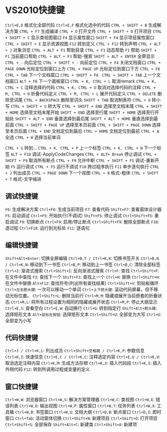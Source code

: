 # VS2010快捷键

`Ctrl+E,D`     格式化全部代码 
`Ctrl+E,F`     格式化选中的代码 
`CTRL + SHIFT + B`    生成解决方案 
`CTRL + F7`                 生成编译 
`CTRL + O`                    打开文件 
`CTRL + SHIFT + O`    打开项目 
`CTRL + SHIFT + C`    显示类视图窗口 
`F4`                            显示属性窗口 
`SHIFT + F4`            显示项目属性窗口 
`CTRL + SHIFT + E`    显示资源视图 
`F12`                            转到定义 
`CTRL + F12`            转到声明 
`CTRL + ALT + J`        对象浏览 
`CTRL + ALT + F1`        帮助目录 
`CTRL + F1`                动态帮助 
`F1`                             帮助 
`SHIFT + F1`            当前窗口帮助 
`CTRL + ALT + F3`        帮助-搜索 
`SHIFT + ALT + ENTER`    全屏显示 
`CTRL + -`                        向后定位 
`CTRL + SHIFT + -`        向前定位 
`CTRL + F4`                    关闭文档窗口 
`CTRL + PAGE DOWN`        光标定位到窗口上方 
`CTRL + PAGE UP`            光标定位到窗口下方 
`CTRL + F6 `
`CTRL + TAB`                        下一个文档窗口 
`CTRL + SHIFT + F6 `
`CTRL + SHIFT + TAB`        上一个文档窗口 
`ALT + F6`                        下一个面板窗口 
`CTRL + K, CTRL + L`        取消remark 
`CTRL + K, CTRL + C`        注释选择的代码 
`CTRL + K, CTRL + U`        取消对选择代码的注释 
`CTRL + M, CTRL + O`        折叠代码定义 
`CTRL + M, CTRL + L`        展开代码定义 
`CTRL + DELETE`                删除至词尾 
`CTRL + BACKSPACE`            删除至词头 
`SHIFT + TAB`                    取消制表符 
`CTRL + U`                        转小写 
`CTRL + SHIFT + U`        转大写 
`CTRL + SHIFT + END`        选择至文档末尾 
`CTRL + SHIFT + HOME`        选择至文档末尾开始 
`SHIFT + END`                选择至行尾 
`SHIFT + HOME`            选择至行开始处 
`SHIFT + ALT + END`    垂直选择到最后尾 
`SHIFT + ALT + HOME`    垂直选择到最前面 
`CTRL + SHIFT + PAGE UP`    选择至本页前面 
`CTRL + SHIFT + PAGE DOWN`    选择至本页后面 
`CTRL + END`                            文档定位到最后 
`CTRL + HOME`                        文档定位到最前 
`CTRL + A`                            全选 
`CTRL + W`                            选择当前单词 

`CTRL + G`                            转到… 
`CTRL + K, CTRL + P`        上一个标签 
`CTRL + K, CTRL + N`        下一个标签 
`ALT + F10`                        调试-ApplyCodeChanges 
`CTRL + ALT+ Break`        停止调试 
`CTRL + SHIFT + F9`         取消所有断点 
`CTRL + F9`                        允许中断 
`CTRL + SHIFT + F5`        调试-重新开始 
`F5`                                    运行调试 
`CTRL + F5`                        运行不调试 
`F10`                                跨过程序执行 
`F11`                                单步逐句执行 
`CTRL + J`                    列出成员 
`CTRL + PAGE DOWN`        下一个视图 
`CTRL + B`                        格式-粗体 
`CTRL + SHIFT + T`        格式-文字缩进 

## 调试快捷键 
`F6`: 生成解决方案 
`Ctrl+F6`: 生成当前项目 
`F7`: 查看代码 
`Shift+F7`: 查看窗体设计器 
`F5`: 启动调试 
`Ctrl+F5`: 开始执行(不调试) 
`Shift+F5`: 停止调试 
`Ctrl+Shift+F5`: 重启调试 
`F9`: 切换断点 
`Ctrl+F9`: 启用/停止断点 
`Ctrl+Shift+F9`: 删除全部断点 
`F10`: 逐过程 
`Ctrl+F10`: 运行到光标处 
`F11`: 逐语句 

## 编辑快捷键 
`Shift+Alt+Enter`: 切换全屏编辑 
`Ctrl+B,T / Ctrl+K,K`: 切换书签开关 
`Ctrl+B,N / Ctrl+K,N`: 移动到下一书签 
`Ctrl+B,P`: 移动到上一书签 
`Ctrl+B,C`: 清除全部标签 
`Ctrl+I`: 渐进式搜索 
`Ctrl+Shift+I`: 反向渐进式搜索 
`Ctrl+F`: 查找 
`Ctrl+Shift+F`: 在文件中查找 
`F3`: 查找下一个 
`Shift+F3`: 查找上一个 
`Ctrl+H`: 替换 
`Ctrl+Shift+H`: 在文件中替换 
`Alt+F12`: 查找符号(列出所有查找结果) 
`Ctrl+Shift+V`: 剪贴板循环 
`Ctrl+左右箭头键`: 一次可以移动一个单词 
`Ctrl+上下箭头键`: 滚动代码屏幕，但不移动光标位置。 
`Ctrl+Shift+L`: 删除当前行 
`Ctrl+M,M`: 隐藏或展开当前嵌套的折叠状态 
`Ctrl+M,L`: 将所有过程设置为相同的隐藏或展开状态 
`Ctrl+M,P`: 停止大纲显示 
`Ctrl+E,S`: 查看空白 
`Ctrl+E,W`: 自动换行 
`Ctrl+G`: 转到指定行 
`Shift+Alt+箭头键`: 选择矩形文本 
`Alt+鼠标左按钮`: 选择矩形文本 
`Ctrl+Shift+U`: 全部变为大写 
`Ctrl+U`: 全部变为小写 

## 代码快捷键 
`Ctrl+J / Ctrl+K,L`: 列出成员 
`Ctrl+Shift+空格键 / Ctrl+K,P`: 参数信息 
`Ctrl+K,I`: 快速信息 
`Ctrl+E,C / Ctrl+K,C`: 注释选定内容 
`Ctrl+E,U / Ctrl+K,U`: 取消选定注释内容 
`Ctrl+K,M`: 生成方法存根 
`Ctrl+K,X`: 插入代码段 
`Ctrl+K,S`: 插入外侧代码 
`F12`: 转到所调用过程或变量的定义 
## 窗口快捷键 
`Ctrl+W,W`: 浏览器窗口 
`Ctrl+W,S`: 解决方案管理器 
`Ctrl+W,C`: 类视图 
`Ctrl+W,E`: 错误列表 
`Ctrl+W,O`: 输出视图 
`Ctrl+W,P`: 属性窗口 
`Ctrl+W,T`: 任务列表 
`Ctrl+W,X`: 工具箱 
`Ctrl+W,B`: 书签窗口 
`Ctrl+W,U`: 文档大纲 
`Ctrl+D,B`: 断点窗口 
`Ctrl+D,I`: 即时窗口 
`Ctrl+Tab`: 活动窗体切换 
`Ctrl+Shift+N`: 新建项目 
`Ctrl+Shift+O`: 打开项目 
`Ctrl+Shift+S`: 全部保存 
`Shift+Alt+C`: 新建类 
`Ctrl+Shift+A`: 新建项 
